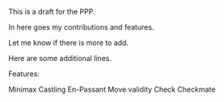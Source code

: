 This is a draft for the PPP.

In here goes my contributions and features.

Let me know if there is more to add.

Here are some additional lines.

Features:

Minimax
Castling
En-Passant
Move validity
Check
Checkmate